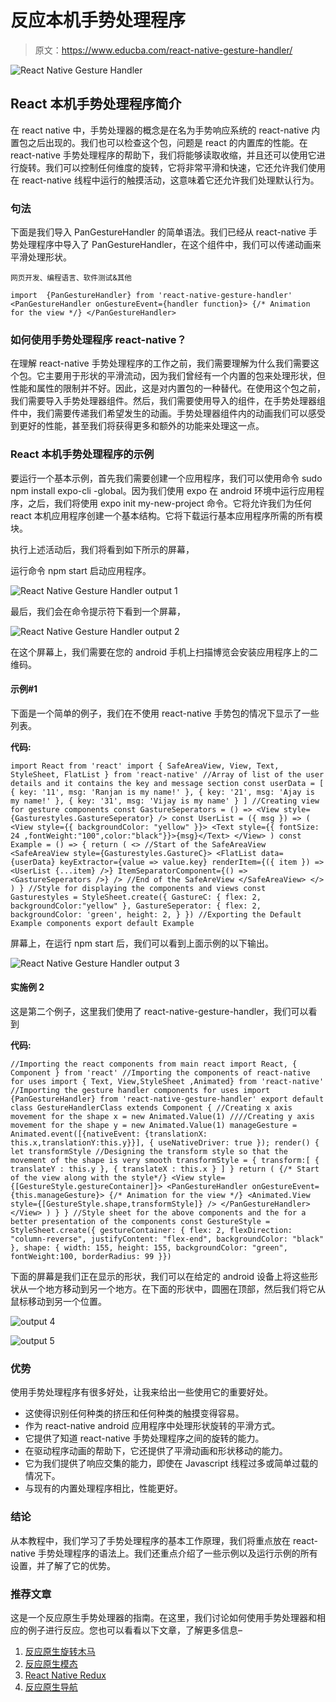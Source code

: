 # 反应本机手势处理程序

> 原文：<https://www.educba.com/react-native-gesture-handler/>

![React Native Gesture Handler](img/c5ea239fb46a541cf2b93f0c5289862d.png)



## React 本机手势处理程序简介

在 react native 中，手势处理器的概念是在名为手势响应系统的 react-native 内置包之后出现的。我们也可以检查这个包，问题是 react 的内置库的性能。在 react-native 手势处理程序的帮助下，我们将能够读取收缩，并且还可以使用它进行旋转。我们可以控制任何维度的旋转，它将非常平滑和快速，它还允许我们使用在 react-native 线程中运行的触摸活动，这意味着它还允许我们处理默认行为。

### 句法

下面是我们导入 PanGestureHandler 的简单语法。我们已经从 react-native 手势处理程序中导入了 PanGestureHandler，在这个组件中，我们可以传递动画来平滑处理形状。

<small>网页开发、编程语言、软件测试&其他</small>

`import  {PanGestureHandler} from 'react-native-gesture-handler'
<PanGestureHandler onGestureEvent={handler function}>
{/* Animation for the view */}
</PanGestureHandler>`

### 如何使用手势处理程序 react-native？

在理解 react-native 手势处理程序的工作之前，我们需要理解为什么我们需要这个包。它主要用于形状的平滑流动，因为我们曾经有一个内置的包来处理形状，但性能和属性的限制并不好。因此，这是对内置包的一种替代。在使用这个包之前，我们需要导入手势处理器组件。然后，我们需要使用导入的组件，在手势处理器组件中，我们需要传递我们希望发生的动画。手势处理器组件内的动画我们可以感受到更好的性能，甚至我们将获得更多和额外的功能来处理这一点。

### React 本机手势处理程序的示例

要运行一个基本示例，首先我们需要创建一个应用程序，我们可以使用命令 sudo npm install expo-cli -global。因为我们使用 expo 在 android 环境中运行应用程序，之后，我们将使用 expo init my-new-project 命令。它将允许我们为任何 react 本机应用程序创建一个基本结构。它将下载运行基本应用程序所需的所有模块。

执行上述活动后，我们将看到如下所示的屏幕，

运行命令 npm start 启动应用程序。

![React Native Gesture Handler output 1](img/ab820f2139172d24e46e915ae7a97711.png)



最后，我们会在命令提示符下看到一个屏幕，

![React Native Gesture Handler output 2](img/204f17902166cc8fb8845c30dfc85372.png)



在这个屏幕上，我们需要在您的 android 手机上扫描博览会安装应用程序上的二维码。

#### 示例#1

下面是一个简单的例子，我们在不使用 react-native 手势包的情况下显示了一些列表。

**代码:**

`import React from 'react'
import {
SafeAreaView,
View,
Text,
StyleSheet,
FlatList
} from 'react-native'
//Array of list of the user details and it contains the key and message section
const userData = [
{ key: '11', msg: 'Ranjan is my name!' },
{ key: '21', msg: 'Ajay is my name!' },
{ key: '31', msg: 'Vijay is my name' }
] //Creating view for gesture components
const GastureSeperators = () => <View style={Gasturestyles.GastureSeperator} />
const UserList = ({ msg }) => (
<View style={{ backgroundColor: "yellow" }}>
<Text style={{ fontSize: 24 ,fontWeight:"100",color:"black"}}>{msg}</Text>
</View>
)
const Example = () => {
return (
<>
//Start of the SafeAreaView
<SafeAreaView style={Gasturestyles.GastureC}>
<FlatList
data={userData}
keyExtractor={value => value.key}
renderItem={({ item }) => <UserList {...item} />}
ItemSeparatorComponent={() => <GastureSeperators />}
/>
//End of the SafeAreView
</SafeAreaView>
</>
)
}
//Style for displaying the components and views
const Gasturestyles = StyleSheet.create({
GastureC: {
flex: 2,
backgroundColor:"yellow"
},
GastureSeperator: {
flex: 2,
backgroundColor: 'green',
height: 2,
}
})
//Exporting the Default Example components
export default Example`

屏幕上，在运行 npm start 后，我们可以看到上面示例的以下输出。

![React Native Gesture Handler output 3](img/28ad8f6662e34c559ba91f3a404fe4e2.png)



#### 实施例 2

这是第二个例子，这里我们使用了 react-native-gesture-handler，我们可以看到

**代码:**

`//Importing the react components from main react
import React, { Component } from 'react'
//Importing the components of react-native for uses
import { Text, View,StyleSheet ,Animated} from 'react-native'
//Importing the gesture handler components for uses
import  {PanGestureHandler} from 'react-native-gesture-handler'
export default class GestureHandlerClass extends Component {
//Creating x axis movement for the shape
x = new Animated.Value(1)
////Creating y axis movement for the shape
y = new Animated.Value(1)
manageGesture = Animated.event([{nativeEvent: {translationX: this.x,translationY:this.y}}], { useNativeDriver: true });
render() {
let transformStyle
//Designing the transform style so that the movement of the shape is very smooth
transformStyle = {
transform:[
{
translateY : this.y
},
{
translateX : this.x
}
] }
return (
{/* Start of the view along with the style*/}
<View style={[GestureStyle.gestureContainer]}>
<PanGestureHandler onGestureEvent={this.manageGesture}>
{/* Animation for the view */}
<Animated.View style={[GestureStyle.shape,transformStyle]} />
</PanGestureHandler>
</View>
)
}
}
//Style sheet for the above components and the for a better presentation of the components
const GestureStyle = StyleSheet.create({
gestureContainer: {
flex: 2,
flexDirection: "column-reverse",
justifyContent: "flex-end",
backgroundColor: "black"
},
shape: {
width: 155,
height: 155,
backgroundColor: "green",
fontWeight:100,
borderRadius: 99
}})`

下面的屏幕是我们正在显示的形状，我们可以在给定的 android 设备上将这些形状从一个地方移动到另一个地方。在下面的形状中，圆圈在顶部，然后我们将它从鼠标移动到另一个位置。

![output 4](img/faaed0bcbf000878a9f8525057cd4bef.png)



![output 5](img/f927d0885dd37b15ee7c653c3662c70f.png)



### 优势

使用手势处理程序有很多好处，让我来给出一些使用它的重要好处。

*   这使得识别任何种类的挤压和任何种类的触摸变得容易。
*   作为 react-native android 应用程序中处理形状旋转的平滑方式。
*   它提供了知道 react-native 手势处理程序之间的旋转的能力。
*   在驱动程序动画的帮助下，它还提供了平滑动画和形状移动的能力。
*   它为我们提供了响应交集的能力，即使在 Javascript 线程过多或简单过载的情况下。
*   与现有的内置处理程序相比，性能更好。

### 结论

从本教程中，我们学习了手势处理程序的基本工作原理，我们将重点放在 react-native 手势处理程序的语法上。我们还重点介绍了一些示例以及运行示例的所有设置，并了解了它的优势。

### 推荐文章

这是一个反应原生手势处理器的指南。在这里，我们讨论如何使用手势处理器和相应的例子进行反应。您也可以看看以下文章，了解更多信息–

1.  [反应原生旋转木马](https://www.educba.com/react-native-carousel/)
2.  [反应原生模态](https://www.educba.com/react-native-modal/)
3.  [React Native Redux](https://www.educba.com/react-native-redux/)
4.  [反应原生导航](https://www.educba.com/react-native-navigation/)





